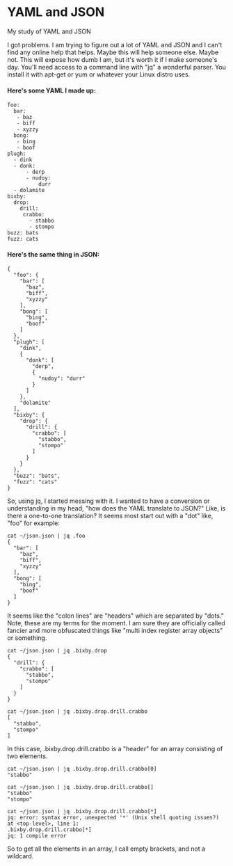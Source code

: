 # YAML and JSON
My study of YAML and JSON

I got problems.  I am trying to figure out a lot of YAML and JSON and I can't find any online help that helps.  Maybe this will help someone else.  Maybe not.  This will expose how dumb I am, but it's worth it if I make someone's day.  You'll need access to a command line with "jq" a wonderful parser.  You install it with apt-get or yum or whatever your Linux distro uses.

#### Here's some YAML I made up:

    foo:
      bar:
       - baz
       - biff
       - xyzzy
      bong:
       - bing
       - boof
    plugh:
      - dink
      - donk:
          - derp
          - nudoy: 
              durr
      - dolamite
    bixby:
      drop:
        drill:
         crabbo:
           - stabbo
           - stompo
    buzz: bats
    fuzz: cats
    
#### Here's the same thing in JSON:

    {
      "foo": {
        "bar": [
          "baz",
          "biff",
          "xyzzy"
        ],
        "bong": [
          "bing",
          "boof"
        ]
      },
      "plugh": [
        "dink",
        {
          "donk": [
            "derp",
            {
              "nudoy": "durr"
            }
          ]
        },
        "dolamite"
      ],
      "bixby": {
        "drop": {
          "drill": {
            "crabbo": [
              "stabbo",
              "stompo"
            ]
          }
        }
      },
      "buzz": "bats",
      "fuzz": "cats"
    }

So, using jq, I started messing with it.  I wanted to have a conversion or understanding in my head, "how does the YAML translate to JSON?"  Like, is there a one-to-one translation? It seems most start out with a "dot" like, "foo" for example:

    cat ~/json.json | jq .foo
    {
      "bar": [
        "baz",
        "biff",
        "xyzzy"
      ],
      "bong": [
        "bing",
        "boof"
      ]
    }

It seems like the "colon lines" are "headers" which are separated by "dots."  Note, these are my terms for the moment.  I am sure they are officially called fancier and more obfuscated things like "multi index register array objects" or something.

    cat ~/json.json | jq .bixby.drop
    {
      "drill": {
        "crabbo": [
          "stabbo",
          "stompo"
        ]
      }
    }

    cat ~/json.json | jq .bixby.drop.drill.crabbo
    [
      "stabbo",
      "stompo"
    ]

In this case, .bixby.drop.drill.crabbo is a "header" for an array consisting of two elements.

    cat ~/json.json | jq .bixby.drop.drill.crabbo[0]
    "stabbo"

    cat ~/json.json | jq .bixby.drop.drill.crabbo[]
    "stabbo"
    "stompo"

    cat ~/json.json | jq .bixby.drop.drill.crabbo[*]
    jq: error: syntax error, unexpected '*' (Unix shell quoting issues?) at <top-level>, line 1:
    .bixby.drop.drill.crabbo[*]                         
    jq: 1 compile error

So to get all the elements in an array, I call empty brackets, and not a wildcard. 
